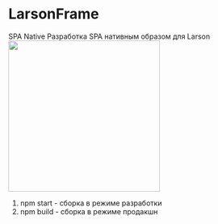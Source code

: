 # LarsonFrame
SPA Native
Разработка SPA нативным образом для Larson
<img src="https://larsonv.ru/mb/img/aboutBg3.jpg" width="300"/>

1) npm start - сборка в режиме разработки
2) npm build - сборка в режиме продакшн


